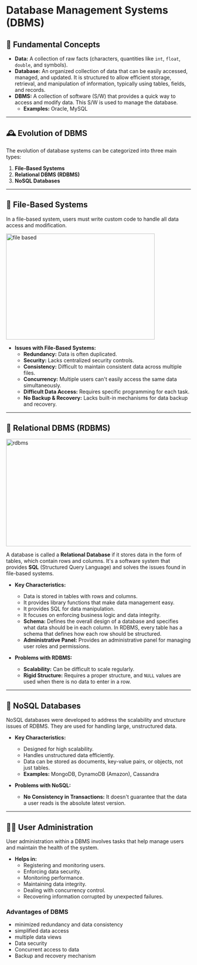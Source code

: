 # Database Management Systems (DBMS)

## 📖 Fundamental Concepts

* **Data:** A collection of raw facts (characters, quantities like `int`, `float`, `double`, and symbols).
* **Database:** An organized collection of data that can be easily accessed, managed, and updated. It is structured to allow efficient storage, retrieval, and manipulation of information, typically using tables, fields, and records.
* **DBMS:** A collection of software (S/W) that provides a quick way to access and modify data. This S/W is used to manage the database.
    * **Examples:** Oracle, MySQL

---

## 🕰️ Evolution of DBMS

The evolution of database systems can be categorized into three main types:

1.  **File-Based Systems**
2.  **Relational DBMS (RDBMS)**
3.  **NoSQL Databases**

---

## 📂 File-Based Systems

In a file-based system, users must write custom code to handle all data access and modification.

<img width="405" height="288" alt="file based" src="https://github.com/user-attachments/assets/c73f882f-7e82-4ad0-90c5-4ebd540d4a05" />

* **Issues with File-Based Systems:**
    * **Redundancy:** Data is often duplicated.
    * **Security:** Lacks centralized security controls.
    * **Consistency:** Difficult to maintain consistent data across multiple files.
    * **Concurrency:** Multiple users can't easily access the same data simultaneously.
    * **Difficult Data Access:** Requires specific programming for each task.
    * **No Backup & Recovery:** Lacks built-in mechanisms for data backup and recovery.

---

## 💾 Relational DBMS (RDBMS)

<img width="743" height="292" alt="rdbms" src="https://github.com/user-attachments/assets/dd911ee0-27b2-4d27-af2d-4afafb9dbade" />

A database is called a **Relational Database** if it stores data in the form of tables, which contain rows and columns. It's a software system that provides **SQL** (Structured Query Language) and solves the issues found in file-based systems.

* **Key Characteristics:**
    * Data is stored in tables with rows and columns.
    * It provides library functions that make data management easy.
    * It provides SQL for data manipulation.
    * It focuses on enforcing business logic and data integrity.
    * **Schema:** Defines the overall design of a database and specifies what data should be in each column. In RDBMS, every table has a schema that defines how each row should be structured.
    * **Administrative Panel:** Provides an administrative panel for managing user roles and permissions.

* **Problems with RDBMS:**
    * **Scalability:** Can be difficult to scale regularly.
    * **Rigid Structure:** Requires a proper structure, and `NULL` values are used when there is no data to enter in a row.

---

## 🚀 NoSQL Databases

NoSQL databases were developed to address the scalability and structure issues of RDBMS. They are used for handling large, unstructured data.

* **Key Characteristics:**
    * Designed for high scalability.
    * Handles unstructured data efficiently.
    * Data can be stored as documents, key-value pairs, or objects, not just tables.
    * **Examples:** MongoDB, DynamoDB (Amazon), Cassandra

* **Problems with NoSQL:**
    * **No Consistency in Transactions:** It doesn't guarantee that the data a user reads is the absolute latest version.

---

## 👨‍💼 User Administration

User administration within a DBMS involves tasks that help manage users and maintain the health of the system.

* **Helps in:**
    * Registering and monitoring users.
    * Enforcing data security.
    * Monitoring performance.
    * Maintaining data integrity.
    * Dealing with concurrency control.
    * Recovering information corrupted by unexpected failures.

### Advantages of DBMS

* minimized redundancy and data consistency
* simplified data access
* multiple data views
* Data security
* Concurrent access to data
* Backup and recovery mechanism